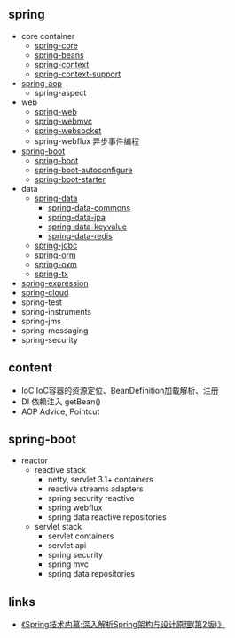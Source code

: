 
## spring
- core container
  * [spring-core](/20-framework/src/spring/spring-core/README.md)
  * [spring-beans](/20-framework/src/spring/spring-beans/README.md)
  * [spring-context](/20-framework/src/spring/spring-context/README.md)
  * [spring-context-support](/20-framework/src/spring/spring-context-support/README.md)
- [spring-aop](/20-framework/src/spring/spring-aop/README.md)
  * spring-aspect
- web
  * [spring-web](/20-framework/src/spring/spring-web/README.md)
  * [spring-webmvc](/20-framework/src/spring/spring-webmvc/README.md)
  * [spring-websocket](/20-framework/src/spring/spring-websocket/README.md)
  * spring-webflux 异步事件编程
- [spring-boot](/20-framework/src/spring/spring-boot/README.md)
  * [spring-boot](/20-framework/src/spring/spring-boot/spring-boot/README.md)
  * [spring-boot-autoconfigure](/20-framework/src/spring/spring-boot/spring-boot-autoconfigure/README.md)
  * [spring-boot-starter](/20-framework/src/spring/spring-boot/spring-boot-starter/README.md)
- data
  * [spring-data](/20-framework/src/spring/spring-data/README.md)
    * [spring-data-commons](/20-framework/src/spring/spring-data/spring-data-commons/README.md)
    * [spring-data-jpa](/20-framework/src/spring/spring-data/spring-data-jpa/README.md)
    * [spring-data-keyvalue](/20-framework/src/spring/spring-data/spring-data-keyvalue/README.md)
    * [spring-data-redis](/20-framework/src/spring/spring-data/spring-data-redis/README.md)
  * [spring-jdbc](/20-framework/src/spring/spring-jdbc/README.md)
  * [spring-orm](/20-framework/src/spring/spring-orm/README.md)
  * [spring-oxm](/20-framework/src/spring/spring-oxm/README.md)
  * [spring-tx](/20-framework/src/spring/spring-tx/README.md)
- [spring-expression](/20-framework/src/spring/spring-expression/README.md)
- [spring-cloud](/20-framework/src/spring/spring-cloud/README.md)
- spring-test
- spring-instruments
- spring-jms
- spring-messaging
- spring-security

## content
* IoC IoC容器的资源定位、BeanDefinition加载解析、注册
* DI 依赖注入 getBean()
* AOP Advice, Pointcut

## spring-boot
* reactor
  * reactive stack
    * netty, servlet 3.1+ containers
    * reactive streams adapters
    * spring security reactive
    * spring webflux
    * spring data reactive repositories
  * servlet stack
    * servlet containers
    * servlet api
    * spring security
    * spring mvc
    * spring data repositories

## links
* [《Spring技术内幕:深入解析Spring架构与设计原理(第2版)》](/99-book/notes/20-framework/Spring技术内幕(2).md)
